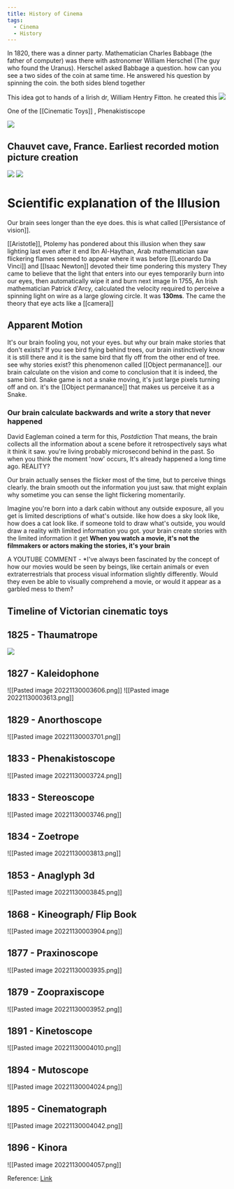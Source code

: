 ```yaml
---
title: History of Cinema
tags:
  - Cinema
  - History
---
```

In 1820, there was a dinner party. Mathematician Charles Babbage (the father of computer) was there with astronomer William Herschel (The guy who found  the Uranus).  Herschel asked Babbage a question. how can you see a two sides of the coin at same time. He answered his question by spinning the coin. the both sides blend together

This idea got to hands of a Iirish dr, William Hentry Fitton. he created this
<img src="https://github.com/nassimohmd/memes/blob/main/assets/illu1.png?raw=true"/>


One of the [[Cinematic Toys]] , Phenakistiscope 

<img src="https://github.com/nassimohmd/memes/blob/main/assets/illu2.png?raw=true"/>

## Chauvet cave, France. Earliest recorded motion picture creation
<img src="https://github.com/nassimohmd/memes/blob/main/assets/illu3.png?raw=true"/>

<img src="https://github.com/nassimohmd/memes/blob/main/assets/illu4.png?raw=true"/>

# Scientific explanation of the Illusion
Our brain sees longer than the eye does. this is what called [[Persistance of vision]].

[[Aristotle]], Ptolemy has pondered about this illusion when they saw lighting last even after it end
Ibn Al-Haythan, Arab mathematician saw flickering flames seemed to appear where it was before
[[Leonardo Da Vinci]] and [[Isaac Newton]] devoted their time pondering this mystery
They came to believe that the light that enters into our eyes temporarily burn into our eyes, then automatically wipe it and burn next image
   In 1755, An Irish mathematician Patrick d'Arcy, calculated the velocity required to perceive a spinning light on wire as a large glowing circle. It was **130ms**.
The came the theory that eye acts like a [[camera]]

## Apparent Motion
It's our brain fooling you, not your eyes. but why our brain make stories that don't exists?
If you see bird flying behind trees, our brain instinctively know it is still there and it is the same bird that fly off from the other end of tree. see why stories exist? this phenomenon called [[Object permanance]]. our brain calculate on the vision and come to conclusion that it is indeed, the same bird.  Snake game is not a snake moving, it's just large pixels turning off and on. it's the [[Object permanance]] that makes us perceive it as a Snake. 

### Our brain calculate backwards and write a story that never happened
David Eagleman coined a term for this, *Postdiction*
That means, the brain collects all the information about a scene before it retrospectively says what it think it saw. you're living probably microsecond behind in the past. So when you think the moment 'now' occurs, It's already happened a long time ago. REALITY?

Our brain actually senses the flicker most of the time, but to perceive things clearly. the brain smooth out the information you just saw. that might explain why sometime you can sense the light flickering momentarily.

Imagine you're born into a dark cabin without any outside exposure, all you get is limited descriptions of what's outside. like how does a sky look like, how does a cat look like. if someone told to draw what's outside, you would draw a reality with limited information you got. your brain create stories with the limited information it get
**When you watch a movie, it's not the filmmakers or actors making the stories, it's your brain**

A YOUTUBE COMMENT - 
*I've always been fascinated by the concept of how our movies would be seen by beings, like certain animals or even extraterrestrials that process visual information slightly differently. Would they even be able to visually comprehend a movie, or would it appear as a garbled mess to them?

## Timeline of Victorian cinematic toys
## 1825 - Thaumatrope

![](https://github.com/nassimohmd/memes/blob/main/assets/Pasted%20image%2020221130003543.png?raw=true)
## 1827 - Kaleidophone

![[Pasted image 20221130003606.png]]
![[Pasted image 20221130003613.png]]

## 1829 - Anorthoscope
![[Pasted image 20221130003701.png]]

## 1833 - Phenakistoscope
![[Pasted image 20221130003724.png]]

## 1833 - Stereoscope
![[Pasted image 20221130003746.png]]

## 1834 - Zoetrope
![[Pasted image 20221130003813.png]]

## 1853 - Anaglyph 3d
![[Pasted image 20221130003845.png]]

## 1868 - Kineograph/ Flip Book
![[Pasted image 20221130003904.png]]

## 1877 - Praxinoscope
![[Pasted image 20221130003935.png]]

## 1879 - Zoopraxiscope
![[Pasted image 20221130003952.png]]

## 1891 - Kinetoscope
![[Pasted image 20221130004010.png]]

## 1894 - Mutoscope
![[Pasted image 20221130004024.png]]

## 1895 - Cinematograph
![[Pasted image 20221130004042.png]]

## 1896 - Kinora
![[Pasted image 20221130004057.png]]


Reference: [Link]()